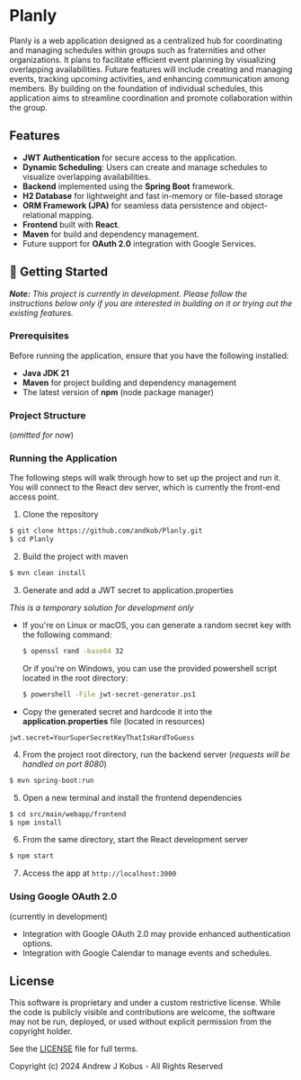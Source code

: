 # Planly

Planly is a web application designed as a centralized hub for coordinating and managing schedules within groups such as fraternities and other organizations. It plans to facilitate efficient event planning by visualizing overlapping availabilities. Future features will include creating and managing events, tracking upcoming activities, and enhancing communication among members. By building on the foundation of individual schedules, this application aims to streamline coordination and promote collaboration within the group.



## Features
- **JWT Authentication** for secure access to the application.
- **Dynamic Scheduling**: Users can create and manage schedules to visualize overlapping availabilities.
- **Backend** implemented using the **Spring Boot** framework.
- **H2 Database** for lightweight and fast in-memory or file-based storage
- **ORM Framework (JPA)** for seamless data persistence and object-relational mapping.
- **Frontend** built with **React**.
- **Maven** for build and dependency management.
- Future support for **OAuth 2.0** integration with Google Services.

## 🚧 Getting Started
***Note:** This project is currently in development. Please follow the instructions below only if you are interested in building on it or trying out the existing features.*

### Prerequisites

Before running the application, ensure that you have the following installed:
- **Java JDK 21**
- **Maven** for project building and dependency management
- The latest version of **npm** (node package manager)

### Project Structure
(*omitted for now*)

### Running the Application
The following steps will walk through how to set up the project and run it. You will connect to the React dev server, which is currently the front-end access point.
1. Clone the repository
```bash
$ git clone https://github.com/andkob/Planly.git
$ cd Planly
```
2. Build the project with maven
```bash
$ mvn clean install
```
3. Generate and add a JWT secret to application.properties

*This is a temporary solution for development only*
* If you're on Linux or macOS, you can generate a random secret key with the following command:
    ```bash
    $ openssl rand -base64 32
    ```
    Or if you're on Windows, you can use the provided powershell script located in the root directory:
    ```bash
    $ powershell -File jwt-secret-generator.ps1
    ```
* Copy the generated secret and hardcode it into the **application.properties** file (located in resources)
```properties
jwt.secret=YourSuperSecretKeyThatIsHardToGuess
```
4. From the project root directory, run the backend server (*requests will be handled on port 8080*)
```bash
$ mvn spring-boot:run
```
5. Open a new terminal and install the frontend dependencies
```bash
$ cd src/main/webapp/frontend
$ npm install
```
6. From the same directory, start the React development server
```bash
$ npm start
```
7. Access the app at `http://localhost:3000`

### Using Google OAuth 2.0
(currently in development)
- Integration with Google OAuth 2.0 may provide enhanced authentication options.
- Integration with Google Calendar to manage events and schedules.

## License
This software is proprietary and under a custom restrictive license. While the code is publicly visible and contributions are welcome, the software may not be run, deployed, or used without explicit permission from the copyright holder.

See the [LICENSE](./LICENSE) file for full terms.

Copyright (c) 2024 Andrew J Kobus - All Rights Reserved